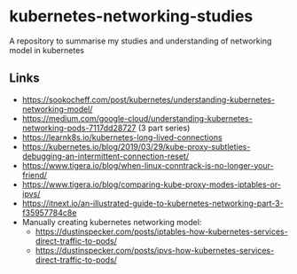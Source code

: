 # kubernetes-networking-studies
A repository to summarise my studies and understanding of networking model in kubernetes


## Links
* https://sookocheff.com/post/kubernetes/understanding-kubernetes-networking-model/
* https://medium.com/google-cloud/understanding-kubernetes-networking-pods-7117dd28727 (3 part series)
* https://learnk8s.io/kubernetes-long-lived-connections
* https://kubernetes.io/blog/2019/03/29/kube-proxy-subtleties-debugging-an-intermittent-connection-reset/
* https://www.tigera.io/blog/when-linux-conntrack-is-no-longer-your-friend/
* https://www.tigera.io/blog/comparing-kube-proxy-modes-iptables-or-ipvs/
* https://itnext.io/an-illustrated-guide-to-kubernetes-networking-part-3-f35957784c8e
* Manually creating kubernetes networking model:
  * https://dustinspecker.com/posts/iptables-how-kubernetes-services-direct-traffic-to-pods/
  * https://dustinspecker.com/posts/ipvs-how-kubernetes-services-direct-traffic-to-pods/ 
